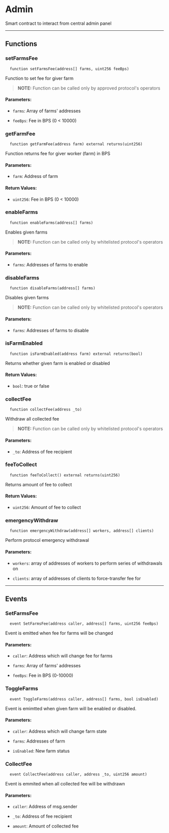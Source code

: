 # Admin

Smart contract to interact from central admin panel


___

## Functions

### setFarmsFee

```solidity
  function setFarmsFee(address[] farms, uint256 feeBps)
```

Function to set fee for giver farm


> **NOTE:** Function can be called only by approved protocol's operators

#### Parameters:

- `farms`: Array of farms' addresses

- `feeBps`: Fee in BPS (0 < 10000)


### getFarmFee

```solidity
  function getFarmFee(address farm) external returns(uint256)
```

Function returns fee for giver worker (farm) in BPS



#### Parameters:

- `farm`: Address of farm


#### Return Values:

- `uint256`: Fee in BPS (0 < 10000)
### enableFarms

```solidity
  function enableFarms(address[] farms)
```

Enables given farms


> **NOTE:** Function can be called only by whitelisted protocol's operators

#### Parameters:

- `farms`: Addresses of farms to enable


### disableFarms

```solidity
  function disableFarms(address[] farms)
```

Disables given farms


> **NOTE:** Function can be called only by whitelisted protocol's operators

#### Parameters:

- `farms`: Addresses of farms to disable


### isFarmEnabled

```solidity
  function isFarmEnabled(address farm) external returns(bool)
```

Returns whether given farm is enabled or disabled




#### Return Values:

- `bool`: true or false
### collectFee

```solidity
  function collectFee(address _to)
```

Withdraw all collected fee


> **NOTE:** Function can be called only by whitelisted protocol's operators

#### Parameters:

- `_to`: Address of fee recipient


### feeToCollect

```solidity
  function feeToCollect() external returns(uint256)
```

Returns amount of fee to collect




#### Return Values:

- `uint256`: Amount of fee to collect
### emergencyWithdraw

```solidity
  function emergencyWithdraw(address[] workers, address[] clients)
```

Perform protocol emergency withdrawal



#### Parameters:

- `workers`: array of addresses of workers to perform series of withdrawals on

- `clients`: array of addresses of clients to force-transfer fee for


___

## Events

### SetFarmsFee

```solidity
  event SetFarmsFee(address caller, address[] farms, uint256 feeBps)
```
Event is emitted when fee for farms will be changed


#### Parameters:

- `caller`: Address which will change fee for farms

- `farms`: Array of farms' addresses

- `feeBps`: Fee in BPS (0-10000)

### ToggleFarms

```solidity
  event ToggleFarms(address caller, address[] farms, bool isEnabled)
```
Event is emimtted when given farm will be enabled or disabled.


#### Parameters:

- `caller`: Address which will change farm state

- `farms`: Addresses of farm

- `isEnabled`: New farm status

### CollectFee

```solidity
  event CollectFee(address caller, address _to, uint256 amount)
```
Event is emmited when all collected fee will be withdrawn


#### Parameters:

- `caller`: Address of msg.sender

- `_to`: Address of fee recipient

- `amount`: Amount of collected fee

